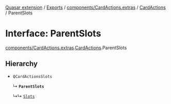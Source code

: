 [Quasar extension](../index.md) / [Exports](../modules.md) / [components/CardActions.extras](../modules/components_CardActions_extras.md) / [CardActions](../modules/components_CardActions_extras.CardActions.md) / ParentSlots

# Interface: ParentSlots

[components/CardActions.extras](../modules/components_CardActions_extras.md).[CardActions](../modules/components_CardActions_extras.CardActions.md).ParentSlots

## Hierarchy

- `QCardActionsSlots`

  ↳ **`ParentSlots`**

  ↳↳ [`Slots`](components_CardActions_extras.CardActions.Slots.md)
